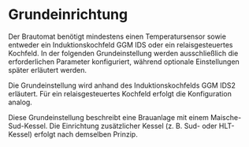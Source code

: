 # Grundeinrichtung

Der Brautomat benötigt mindestens einen Temperatursensor sowie entweder ein Induktionskochfeld GGM IDS oder ein relaisgesteuertes Kochfeld. In der folgenden Grundeinstellung werden ausschließlich die erforderlichen Parameter konfiguriert, während optionale Einstellungen später erläutert werden.  

Die Grundeinstellung wird anhand des Induktionskochfelds GGM IDS2 erläutert. Für ein relaisgesteuertes Kochfeld erfolgt die Konfiguration analog.  

Diese Grundeinstellung beschreibt eine Brauanlage mit einem Maische-Sud-Kessel. Die Einrichtung zusätzlicher Kessel (z. B. Sud- oder HLT-Kessel) erfolgt nach demselben Prinzip.
